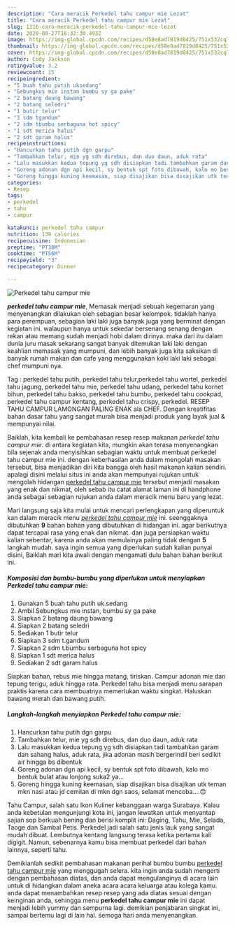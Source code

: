 ```yaml
---
description: "Cara meracik Perkedel tahu campur mie Lezat"
title: "Cara meracik Perkedel tahu campur mie Lezat"
slug: 1216-cara-meracik-perkedel-tahu-campur-mie-lezat
date: 2020-09-27T16:32:30.493Z
image: https://img-global.cpcdn.com/recipes/d58e8ad7819d8425/751x532cq70/perkedel-tahu-campur-mie-foto-resep-utama.jpg
thumbnail: https://img-global.cpcdn.com/recipes/d58e8ad7819d8425/751x532cq70/perkedel-tahu-campur-mie-foto-resep-utama.jpg
cover: https://img-global.cpcdn.com/recipes/d58e8ad7819d8425/751x532cq70/perkedel-tahu-campur-mie-foto-resep-utama.jpg
author: Cody Jackson
ratingvalue: 3.2
reviewcount: 15
recipeingredient:
- "5 buah tahu putih uksedang"
- "Sebungkus mie instan bumbu sy ga pake"
- "2 batang daung bawang"
- "2 batang seledri"
- "1 butir telur"
- "3 sdm tgandum"
- "2 sdm tbumbu serbaguna hot spicy"
- "1 sdt merica halus"
- "2 sdt garam halus"
recipeinstructions:
- "Hancurkan tahu putih dgn garpu"
- "Tambahkan telur, mie yg sdh direbus, dan duo daun, aduk rata"
- "Lalu masukkan kedua tepung yg sdh disiapkan tadi tambahkan garam dan sahang halus, aduk rata, jika adonan masih bergerindil beri sedikit air hingga bs dibentuk"
- "Goreng adonan dgn api kecil, sy bentuk spt foto dibawah, kalo mo bentuk bulat atau lonjong suka2 ya..."
- "Goreng hingga kuning keemasan, siap disajikan bisa disajikan utk teman mkn nasi atau jd cemilan di mkn dgn saos, selamat mencoba....😊"
categories:
- Resep
tags:
- perkedel
- tahu
- campur

katakunci: perkedel tahu campur 
nutrition: 139 calories
recipecuisine: Indonesian
preptime: "PT38M"
cooktime: "PT56M"
recipeyield: "3"
recipecategory: Dinner

---
```



![Perkedel tahu campur mie](https://img-global.cpcdn.com/recipes/d58e8ad7819d8425/751x532cq70/perkedel-tahu-campur-mie-foto-resep-utama.jpg)

<b><i>perkedel tahu campur mie</i></b>, Memasak menjadi sebuah kegemaran yang menyenangkan dilakukan oleh sebagian besar kelompok. tidaklah hanya para perempuan, sebagian laki laki juga banyak juga yang berminat dengan kegiatan ini. walaupun hanya untuk sekedar bersenang senang dengan rekan atau memang sudah menjadi hobi dalam dirinya. maka dari itu dalam dunia juru masak sekarang sangat banyak ditemukan laki laki dengan keahlian memasak yang mumpuni, dan lebih banyak juga kita saksikan di banyak rumah makan dan cafe yang menggunakan koki laki laki sebagai chef mumpuni nya.

Tag : perkedel tahu putih, perkedel tahu telur,perkedel tahu wortel, perkedel tahu jagung, perkedel tahu mie, perkedel tahu udang, perkedel tahu kornet bihun, perkedel tahu bakso, perkedel tahu bumbu, perkedel tahu cookpad, perkedel tahu campur kentang, perkedel tahu crispy, perkedel. RESEP TAHU CAMPUR LAMONGAN PALING ENAK ala CHEF. Dengan kreatifitas bahan dasar tahu yang sangat murah bisa menjadi produk yang layak jual &amp; mempunyai nilai.

Baiklah, kita kembali ke pembahasan resep resep makanan <i>perkedel tahu campur mie</i>. di antara kegiatan kita, mungkin akan terasa menyenangkan bila sejenak anda menyisihkan sebagian waktu untuk membuat perkedel tahu campur mie ini. dengan keberhasilan anda dalam mengolah masakan tersebut, bisa menjadikan diri kita bangga oleh hasil makanan kalian sendiri. apalagi disini melalui situs ini anda akan mempunyai rujukan untuk mengolah hidangan <u>perkedel tahu campur mie</u> tersebut menjadi masakan yang enak dan nikmat, oleh sebab itu catat alamat laman ini di handphone anda sebagai sebagian rujukan anda dalam meracik menu baru yang lezat.


Mari langsung saja kita mulai untuk mencari perlengkapan yang diperuntuk kan dalam meracik menu <u><i>perkedel tahu campur mie</i></u> ini. seenggaknya dibutuhkan <b>9</b> bahan bahan yang dibutuhkan di hidangan ini. agar berikutnya dapat tercapai rasa yang enak dan nikmat. dan juga persiapkan waktu kalian sebentar, karena anda akan memulainya paling tidak dengan <b>5</b> langkah mudah. saya ingin semua yang diperlukan sudah kalian punyai disini, Baiklah mari kita awali dengan mengamati dulu bahan bahan berikut ini.

<!--inarticleads1-->

##### Komposisi dan bumbu-bumbu yang diperlukan untuk menyiapkan Perkedel tahu campur mie:

1. Gunakan 5 buah tahu putih uk.sedang
1. Ambil Sebungkus mie instan, bumbu sy ga pake
1. Siapkan 2 batang daung bawang
1. Siapkan 2 batang seledri
1. Sediakan 1 butir telur
1. Siapkan 3 sdm t.gandum
1. Siapkan 2 sdm t.bumbu serbaguna hot spicy
1. Siapkan 1 sdt merica halus
1. Sediakan 2 sdt garam halus


Siapkan bahan, rebus mie hingga matang, tiriskan. Campur adonan mie dan tepung terigu, aduk hingga rata. Perkedel tahu bisa menjadi menu sarapan praktis karena cara membuatnya memerlukan waktu singkat. Haluskan bawang merah dan bawang putih. 

<!--inarticleads2-->

##### Langkah-langkah menyiapkan Perkedel tahu campur mie:

1. Hancurkan tahu putih dgn garpu
1. Tambahkan telur, mie yg sdh direbus, dan duo daun, aduk rata
1. Lalu masukkan kedua tepung yg sdh disiapkan tadi tambahkan garam dan sahang halus, aduk rata, jika adonan masih bergerindil beri sedikit air hingga bs dibentuk
1. Goreng adonan dgn api kecil, sy bentuk spt foto dibawah, kalo mo bentuk bulat atau lonjong suka2 ya...
1. Goreng hingga kuning keemasan, siap disajikan bisa disajikan utk teman mkn nasi atau jd cemilan di mkn dgn saos, selamat mencoba....😊


Tahu Campur, salah satu Ikon Kuliner kebanggaan warga Surabaya. Kalau anda kebetulan mengunjungi kota ini, jangan lewatkan untuk menyantap sajian sop berkuah bening dan berisi komplit ini: Daging, Tahu, Mie, Selada, Taoge dan Sambal Petis. Perkedel jadi salah satu jenis lauk yang sangat mudah dibuat. Lembutnya kentang langsung terasa ketika pertama kali digigit. Namun, sebenarnya kamu bisa membuat perkedel dari bahan lainnya, seperti tahu. 

Demikianlah sedikit pembahasan makanan perihal bumbu bumbu <u>perkedel tahu campur mie</u> yang menggugah selera. kita ingin anda sudah mengerti dengan pembahasan diatas, dan anda dapat mengulanginya di acara lain untuk di hidangkan dalam aneka acara acara keluarga atau kolega kamu. anda dapat menambahkan resep resep yang ada diatas sesuai dengan keinginan anda, sehingga menu <b>perkedel tahu campur mie</b> ini dapat menjadi lebih yummy dan sempurna lagi. demikian penjabaran singkat ini, sampai bertemu lagi di lain hal. semoga hari anda menyenangkan.
